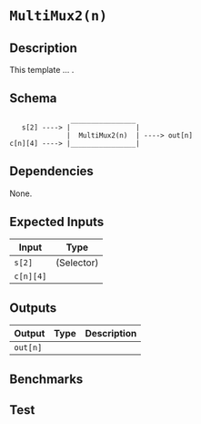# `MultiMux2(n)`
<!-- TODO: Fill in -->

## Description

This template ... .

## Schema

```
               ________________     
   s[2] ----> |                |
              |  MultiMux2(n)  | ----> out[n]
c[n][4] ----> |________________|     
```

## Dependencies

None.

## Expected Inputs

| Input           | Type           |
| -------------   | -------------  | 
| `s[2]`          | (Selector)     |
| `c[n][4]`       |                |


## Outputs

| Output        | Type           | Description     |
| ------------- | -------------  | ----------      | 
| `out[n]`      |                |                 |

## Benchmarks 

## Test